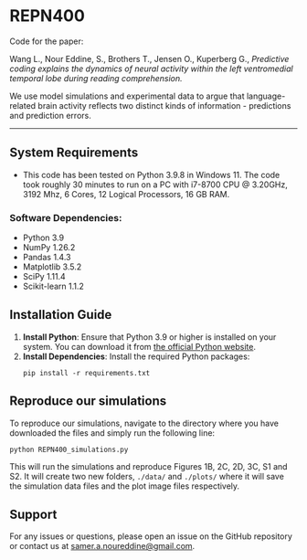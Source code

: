 # REPN400
Code for the paper:

Wang L., Nour Eddine, S., Brothers T., Jensen O., Kuperberg G., _Predictive coding explains the dynamics of neural activity within the left ventromedial temporal lobe during reading comprehension._

We use model simulations and experimental data to argue that language-related brain activity reflects two distinct kinds of information - predictions and prediction errors.

---

## System Requirements

- This code has been tested on Python 3.9.8 in Windows 11. The code took roughly 30 minutes to run on a PC with i7-8700 CPU @ 3.20GHz, 3192 Mhz, 6 Cores, 12 Logical Processors, 16 GB RAM.

### Software Dependencies:
- Python 3.9
- NumPy 1.26.2
- Pandas 1.4.3
- Matplotlib 3.5.2
- SciPy 1.11.4
- Scikit-learn 1.1.2

## Installation Guide
1. **Install Python**: Ensure that Python 3.9 or higher is installed on your system. You can download it from [the official Python website](https://www.python.org/downloads/).
2. **Install Dependencies**: Install the required Python packages:
   ```
   pip install -r requirements.txt
   ```

## Reproduce our simulations
To reproduce our simulations, navigate to the directory where you have downloaded the files and simply run the following line:
   ```
   python REPN400_simulations.py
   ```
   This will run the simulations and reproduce Figures 1B, 2C, 2D, 3C, S1 and S2. It will create two new folders, `./data/` and `./plots/` where it will save the simulation data files and the plot image files respectively.

## Support
For any issues or questions, please open an issue on the GitHub repository or contact us at [samer.a.noureddine@gmail.com](mailto:samer.a.noureddine@gmail.com).
